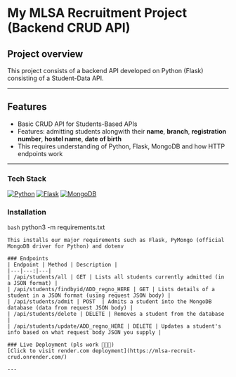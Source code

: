 # My MLSA Recruitment Project (Backend CRUD API)


## Project overview
This project consists of a backend API developed on Python (Flask) consisting of a Student-Data API.


---

## Features
- Basic CRUD API for Students-Based APIs
- Features: admitting students alongwith their **name**, **branch**, **registration number**, **hostel name**, **date of birth**
- This requires understanding of Python, Flask, MongoDB and how HTTP endpoints work 

---

###  Tech Stack
[![Python](https://img.shields.io/badge/Python-3776AB?logo=pytclickhon&logoColor=fff)](#)
[![Flask](https://img.shields.io/badge/Flask-000?logo=flask&logoColor=fff)](#)
[![MongoDB](https://img.shields.io/badge/MongoDB-%234ea94b.svg?logo=mongodb&logoColor=white)](#)

### Installation
```bash```
python3 -m requirements.txt
```
This installs our major requirements such as Flask, PyMongo (official MongoDB driver for Python) and dotenv

### Endpoints
| Endpoint | Method | Description |
|---|---:|---|
| /api/students/all | GET | Lists all students currently admitted (in a JSON format) |
| /api/students/findbyid/ADD_regno_HERE | GET | Lists details of a student in a JSON format (using request JSON body) |
| /api/students/admit | POST  | Admits a student into the MongoDB database (data from request JSON body) |
| /api/students/delete | DELETE | Removes a student from the database |
| /api/students/update/ADD_regno_HERE | DELETE | Updates a student's info based on what request body JSON you supply |

### Live Deployment (pls work 🙏🙏🙏)
[Click to visit render.com deployment](https://mlsa-recruit-crud.onrender.com/)

---
